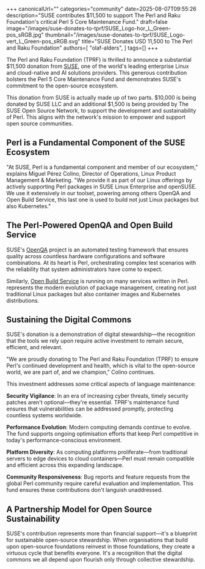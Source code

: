+++
canonicalUrl=""
categories="community"
date=2025-08-07T09:55:26
description="SUSE contributes $11,500 to support The Perl and Raku Foundation's critical Perl 5 Core Maintenance Fund."
draft=false
image="/images/suse-donates-to-tprf/SUSE_Logo-hor_L_Green-pos_sRGB.jpg"
thumbnail="/images/suse-donates-to-tprf/SUSE_Logo-vert_L_Green-pos_sRGB.svg"
title="SUSE Donates USD 11,500 to The Perl and Raku Foundation"
authors=[
  "olaf-alders",
]
tags=[]
+++

The Perl and Raku Foundation (TPRF) is thrilled to announce a substantial
$11,500 donation from [SUSE](https://www.suse.com/), one of the world's leading
enterprise Linux and cloud-native and AI solutions providers. This generous
contribution bolsters the Perl 5 Core Maintenance Fund and demonstrates SUSE's
commitment to the open-source ecosystem.

This donation from SUSE is actually made up of two parts. $10,000 is being
donated by SUSE LLC and an additional $1,500 is being provided by The SUSE Open
Source Network, to support the development and sustainability of Perl. This
aligns with the network's mission to empower and support open source
communities.

## Perl is a Fundamental Component of the SUSE Ecosystem

"At SUSE, Perl is a fundamental component and member of our ecosystem," explains
Miguel Pérez Colino, Director of Operations, Linux Product Management &
Marketing. "We provide it as part of our Linux offerings by actively supporting
Perl packages in SUSE Linux Enterprise and openSUSE. We use it extensively in
our toolset, powering among others OpenQA and Open Build Service, this last one
is used to build not just Linux packages but also Kubernetes."

## The Perl-Powered OpenQA and Open Build Service

SUSE's [OpenQA](https://open.qa/) project is an automated testing framework that
ensures quality across countless hardware configurations and software
combinations. At its heart is Perl, orchestrating complex test scenarios with
the reliability that system administrators have come to expect.

Similarly, [Open Build Service](https://openbuildservice.org/) is running on
many services written in Perl. represents the modern evolution of package
management, creating not just traditional Linux packages but also container
images and Kubernetes distributions.

## Sustaining the Digital Commons

SUSE's donation is a demonstration of digital stewardship—the recognition that
the tools we rely upon require active investment to remain secure, efficient,
and relevant.

"We are proudly donating to The Perl and Raku Foundation (TPRF) to ensure Perl's
continued development and health, which is vital to the open-source world, we
are part of, and we champion," Colino continues.

This investment addresses some critical aspects of language maintenance:

**Security Vigilance**: In an era of increasing cyber threats, timely security
patches aren't optional—they're essential. TPRF's maintenance fund ensures that
vulnerabilities can be addressed promptly, protecting countless systems worldwide.

**Performance Evolution**: Modern computing demands continue to evolve. The fund
supports ongoing optimisation efforts that keep Perl competitive in today's
performance-conscious environment.

**Platform Diversity**: As computing platforms proliferate—from traditional
servers to edge devices to cloud containers—Perl must remain compatible and
efficient across this expanding landscape.

**Community Responsiveness**: Bug reports and feature requests from the global
Perl community require careful evaluation and implementation. This fund ensures
these contributions don't languish unaddressed.

## A Partnership Model for Open Source Sustainability

SUSE's contribution represents more than financial support—it's a blueprint for
sustainable open-source stewardship. When organisations that build upon
open-source foundations reinvest in those foundations, they create a virtuous
cycle that benefits everyone. It's a recognition that the digital commons we all
depend upon flourish only through collective stewardship.
